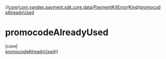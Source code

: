 //[core](../../../../../index.md)/[com.yandex.payment.sdk.core.data](../../../index.md)/[PaymentKitError](../../index.md)/[Kind](../index.md)/[promocodeAlreadyUsed](index.md)

# promocodeAlreadyUsed

[core]\
[promocodeAlreadyUsed](index.md)()
